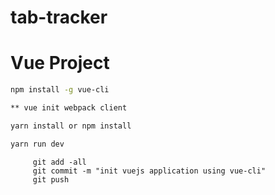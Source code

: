 # tab-tracker

# Vue Project


```sh
npm install -g vue-cli

** vue init webpack client

yarn install or npm install

yarn run dev
```
```git
     git add -all
     git commit -m "init vuejs application using vue-cli"
     git push

```
####  
